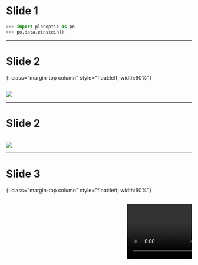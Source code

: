 <!-- outline
15-20 minutes
* background
  * what are metamers 
    * trichromacy: picture of room, show wavlelengths to cone responses, like on conceptual intro page
  * this was originally done with color matching, then you got linear algebra, which gave you closed form solution
* but models that are more complex require optimization
  * plenoptic comes out of Eero's lab, where this kind of work dates tot he late 90s
  * and required a lot of computing gradients by hand
* now we have autodiff and more specifically, pytorch
  * schematic of image -> model -> response
  * add second, showing white noise, different response, and difference between the responses
  * as long as this is done in pytorch, can differentiate for us and run
  * update image and scatter? so they align
* plenoptic takes advantage of this: goals and contents
  * goals
    * facilitate model-optimized stimulus generation
    * compatible with any pytorch model: list examples
    * include helpful vision science models
    * documented, tested, easy-to-install, modular, open source
  * contents
    * synthesis methods with one-sentence description and citations
    * models and metrics, with glyphs
    * canonical computations
    * tools?
* example code
  * simplest example just loads in image, instantiates model, initializes synthesis, runs it, and visualizes
  * then swap out different portions: use GPU, swap target image, swap model (show ours, model zoo, custom), change init image / optimizer, synth method
* conclude: return to goals and content?
  * mention work is ongoing
* advertisement slide
-->


# Slide 1

```python data-line-numbers
>>> import plenoptic as po
>>> po.data.einstein()
```

---
# Slide 2

{: class="margin-top column" style="float:left; width:60%"}
```python  data-line-numbers doctest:scripts/test.py:test data-line-numbers
```

![](assets/test.png)

---
# Slide 2

```python doctest:scripts/test.py:test data-line-numbers data-line-numbers
```

![](assets/test.png)

---
# Slide 3

{: class="margin-top column" style="float:left; width:60%"}
```python data-line-numbers doctest:scripts/test.py:test2
```

<div class='margin-top column ' data-fragment-index="0" style="float:right; width:35%">
<video data-autoplay src="assets/test.mp4"></video>
</div>
